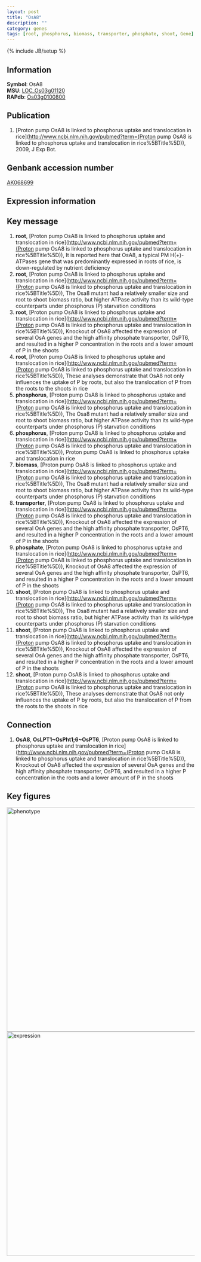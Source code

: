 ```yaml
---
layout: post
title: "OsA8"
description: ""
category: genes
tags: [root, phosphorus, biomass, transporter, phosphate, shoot, Gene]
---
```

{% include JB/setup %}

## Information
__Symbol__: OsA8  
__MSU__: [LOC_Os03g01120](http://rice.plantbiology.msu.edu/cgi-bin/ORF_infopage.cgi?orf=LOC_Os03g01120)  
__RAPdb__: [Os03g0100800](http://rapdb.dna.affrc.go.jp/viewer/gbrowse_details/irgsp1?name=Os03g0100800)  

## Publication
1. [Proton pump OsA8 is linked to phosphorus uptake and translocation in rice](http://www.ncbi.nlm.nih.gov/pubmed?term=(Proton pump OsA8 is linked to phosphorus uptake and translocation in rice%5BTitle%5D)), 2009, J Exp Bot.

## Genbank accession number
[AK068699](http://www.ncbi.nlm.nih.gov/nuccore/AK068699)

## Expression information

## Key message
1. __root__, [Proton pump OsA8 is linked to phosphorus uptake and translocation in rice](http://www.ncbi.nlm.nih.gov/pubmed?term=(Proton pump OsA8 is linked to phosphorus uptake and translocation in rice%5BTitle%5D)),  It is reported here that OsA8, a typical PM H(+)-ATPases gene that was predominantly expressed in roots of rice, is down-regulated by nutrient deficiency
2. __root__, [Proton pump OsA8 is linked to phosphorus uptake and translocation in rice](http://www.ncbi.nlm.nih.gov/pubmed?term=(Proton pump OsA8 is linked to phosphorus uptake and translocation in rice%5BTitle%5D)),  The Osa8 mutant had a relatively smaller size and root to shoot biomass ratio, but higher ATPase activity than its wild-type counterparts under phosphorus (P) starvation conditions
3. __root__, [Proton pump OsA8 is linked to phosphorus uptake and translocation in rice](http://www.ncbi.nlm.nih.gov/pubmed?term=(Proton pump OsA8 is linked to phosphorus uptake and translocation in rice%5BTitle%5D)),  Knockout of OsA8 affected the expression of several OsA genes and the high affinity phosphate transporter, OsPT6, and resulted in a higher P concentration in the roots and a lower amount of P in the shoots
4. __root__, [Proton pump OsA8 is linked to phosphorus uptake and translocation in rice](http://www.ncbi.nlm.nih.gov/pubmed?term=(Proton pump OsA8 is linked to phosphorus uptake and translocation in rice%5BTitle%5D)),  These analyses demonstrate that OsA8 not only influences the uptake of P by roots, but also the translocation of P from the roots to the shoots in rice
5. __phosphorus__, [Proton pump OsA8 is linked to phosphorus uptake and translocation in rice](http://www.ncbi.nlm.nih.gov/pubmed?term=(Proton pump OsA8 is linked to phosphorus uptake and translocation in rice%5BTitle%5D)),  The Osa8 mutant had a relatively smaller size and root to shoot biomass ratio, but higher ATPase activity than its wild-type counterparts under phosphorus (P) starvation conditions
6. __phosphorus__, [Proton pump OsA8 is linked to phosphorus uptake and translocation in rice](http://www.ncbi.nlm.nih.gov/pubmed?term=(Proton pump OsA8 is linked to phosphorus uptake and translocation in rice%5BTitle%5D)), Proton pump OsA8 is linked to phosphorus uptake and translocation in rice
7. __biomass__, [Proton pump OsA8 is linked to phosphorus uptake and translocation in rice](http://www.ncbi.nlm.nih.gov/pubmed?term=(Proton pump OsA8 is linked to phosphorus uptake and translocation in rice%5BTitle%5D)),  The Osa8 mutant had a relatively smaller size and root to shoot biomass ratio, but higher ATPase activity than its wild-type counterparts under phosphorus (P) starvation conditions
8. __transporter__, [Proton pump OsA8 is linked to phosphorus uptake and translocation in rice](http://www.ncbi.nlm.nih.gov/pubmed?term=(Proton pump OsA8 is linked to phosphorus uptake and translocation in rice%5BTitle%5D)),  Knockout of OsA8 affected the expression of several OsA genes and the high affinity phosphate transporter, OsPT6, and resulted in a higher P concentration in the roots and a lower amount of P in the shoots
9. __phosphate__, [Proton pump OsA8 is linked to phosphorus uptake and translocation in rice](http://www.ncbi.nlm.nih.gov/pubmed?term=(Proton pump OsA8 is linked to phosphorus uptake and translocation in rice%5BTitle%5D)),  Knockout of OsA8 affected the expression of several OsA genes and the high affinity phosphate transporter, OsPT6, and resulted in a higher P concentration in the roots and a lower amount of P in the shoots
10. __shoot__, [Proton pump OsA8 is linked to phosphorus uptake and translocation in rice](http://www.ncbi.nlm.nih.gov/pubmed?term=(Proton pump OsA8 is linked to phosphorus uptake and translocation in rice%5BTitle%5D)),  The Osa8 mutant had a relatively smaller size and root to shoot biomass ratio, but higher ATPase activity than its wild-type counterparts under phosphorus (P) starvation conditions
11. __shoot__, [Proton pump OsA8 is linked to phosphorus uptake and translocation in rice](http://www.ncbi.nlm.nih.gov/pubmed?term=(Proton pump OsA8 is linked to phosphorus uptake and translocation in rice%5BTitle%5D)),  Knockout of OsA8 affected the expression of several OsA genes and the high affinity phosphate transporter, OsPT6, and resulted in a higher P concentration in the roots and a lower amount of P in the shoots
12. __shoot__, [Proton pump OsA8 is linked to phosphorus uptake and translocation in rice](http://www.ncbi.nlm.nih.gov/pubmed?term=(Proton pump OsA8 is linked to phosphorus uptake and translocation in rice%5BTitle%5D)),  These analyses demonstrate that OsA8 not only influences the uptake of P by roots, but also the translocation of P from the roots to the shoots in rice

## Connection
1. __OsA8__, __OsLPT1~OsPht1;6~OsPT6__, [Proton pump OsA8 is linked to phosphorus uptake and translocation in rice](http://www.ncbi.nlm.nih.gov/pubmed?term=(Proton pump OsA8 is linked to phosphorus uptake and translocation in rice%5BTitle%5D)),  Knockout of OsA8 affected the expression of several OsA genes and the high affinity phosphate transporter, OsPT6, and resulted in a higher P concentration in the roots and a lower amount of P in the shoots

## Key figures
<img src="http://ricencode.github.io/images/OsA8.pheno.png" alt="phenotype"  style="width: 600px;"/>

<img src="http://ricencode.github.io/images/OsA8.exp.png" alt="expression"  style="width: 600px;"/>



